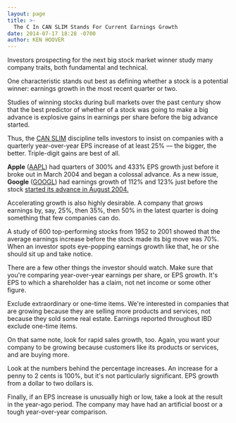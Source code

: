 ```yaml
---
layout: page
title: >-
  The C In CAN SLIM Stands For Current Earnings Growth
date: 2014-07-17 18:28 -0700
author: KEN HOOVER
---
```





Investors prospecting for the next big stock market winner study many company traits, both fundamental and technical.


One characteristic stands out best as defining whether a stock is a potential winner: earnings growth in the most recent quarter or two.


Studies of winning stocks during bull markets over the past century show that the best predictor of whether of a stock was going to make a big advance is explosive gains in earnings per share before the big advance started.


Thus, the [CAN SLIM](http://education.investors.com/) discipline tells investors to insist on companies with a quarterly year-over-year EPS increase of at least 25% — the bigger, the better. Triple-digit gains are best of all.


**Apple** ([AAPL](https://research.investors.com/quote.aspx?symbol=AAPL)) had quarters of 300% and 433% EPS growth just before it broke out in March 2004 and began a colossal advance. As a new issue, **Google** ([GOOGL](https://research.investors.com/quote.aspx?symbol=GOOGL)) had earnings growth of 112% and 123% just before the stock [started its advance in August 2004.](http://news.investors.com/iponews.htm)


Accelerating growth is also highly desirable. A company that grows earnings by, say, 25%, then 35%, then 50% in the latest quarter is doing something that few companies can do.


A study of 600 top-performing stocks from 1952 to 2001 showed that the average earnings increase before the stock made its big move was 70%. When an investor spots eye-popping earnings growth like that, he or she should sit up and take notice.


There are a few other things the investor should watch. Make sure that you're comparing year-over-year earnings per share, or EPS growth. It's EPS to which a shareholder has a claim, not net income or some other figure.


Exclude extraordinary or one-time items. We're interested in companies that are growing because they are selling more products and services, not because they sold some real estate. Earnings reported throughout IBD exclude one-time items.


On that same note, look for rapid sales growth, too. Again, you want your company to be growing because customers like its products or services, and are buying more.


Look at the numbers behind the percentage increases. An increase for a penny to 2 cents is 100%, but it's not particularly significant. EPS growth from a dollar to two dollars is.


Finally, if an EPS increase is unusually high or low, take a look at the result in the year-ago period. The company may have had an artificial boost or a tough year-over-year comparison.




